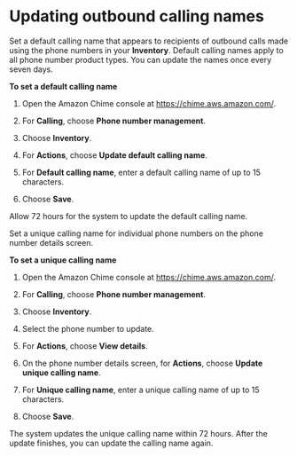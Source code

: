 # Updating outbound calling names<a name="calling-name"></a>

Set a default calling name that appears to recipients of outbound calls made using the phone numbers in your **Inventory**\. Default calling names apply to all phone number product types\. You can update the names once every seven days\.

**To set a default calling name**

1. Open the Amazon Chime console at [https://chime\.aws\.amazon\.com/](https://chime.aws.amazon.com)\.

1. For **Calling**, choose **Phone number management**\.

1. Choose **Inventory**\.

1. For **Actions**, choose **Update default calling name**\.

1. For **Default calling name**, enter a default calling name of up to 15 characters\.

1. Choose **Save**\.

Allow 72 hours for the system to update the default calling name\.

Set a unique calling name for individual phone numbers on the phone number details screen\.

**To set a unique calling name**

1. Open the Amazon Chime console at [https://chime\.aws\.amazon\.com/](https://chime.aws.amazon.com)\.

1. For **Calling**, choose **Phone number management**\.

1. Choose **Inventory**\.

1. Select the phone number to update\.

1. For **Actions**, choose **View details**\.

1. On the phone number details screen, for **Actions**, choose **Update unique calling name**\.

1. For **Unique calling name**, enter a unique calling name of up to 15 characters\.

1. Choose **Save**\.

The system updates the unique calling name within 72 hours\. After the update finishes, you can update the calling name again\.